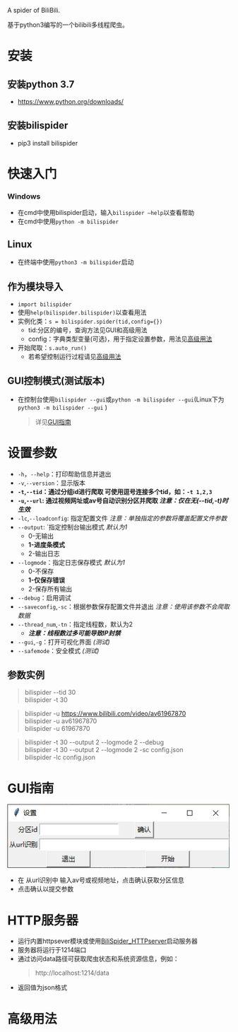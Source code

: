 
A spider of BiliBili.

基于python3编写的一个bilibili多线程爬虫。

# 安装

## 安装python 3.7 
+ https://www.python.org/downloads/
## 安装bilispider
+ pip3 install bilispider
# 快速入门
### Windows
+ 在cmd中使用bilispider启动，输入`bilispider –help`以查看帮助
+ 在cmd中使用`python -m bilispider`
## Linux
+ 在终端中使用`python3 -m bilispider`启动
## 作为模块导入
+ `import bilispider`
+ 使用`help(bilispider.bilispider)`以查看用法
+ 实例化类：`s = bilispider.spider(tid,config={})`
	+ tid:分区的编号，查询方法见GUI和高级用法
	+ config：字典类型变量(可选)，用于指定设置参数，用法见[高级用法](#高级用法 "转到高级用法")
+ 开始爬取：`s.auto_run()`
	+ 若希望控制运行过程请见[高级用法](#高级用法 "转到高级用法")
## GUI控制模式(测试版本)
+ 在控制台使用`bilispider --gui`或`python -m bilispider --gui`(Linux下为`python3 -m bilispider --gui` )
	> 详见[GUI指南](#GUI指南 "GUI指南")

# 设置参数
+ `-h`，`--help`：打印帮助信息并退出
+ `-v`,`--version`：显示版本
+ **`-t`,`--tid`：通过分组id进行爬取 可使用逗号连接多个tid，如：`-t 1,2,3`**
+ **`-u`,`--url`: 通过视频网址或av号自动识别分区并爬取 *注意：仅在无(--tid,-t)时生效***
+  `-lc`,`--loadconfig`: 指定配置文件 *注意：单独指定的参数将覆盖配置文件参数*
+ `--output`: `指定控制台输出模式 *默认为1*
	+ 0-无输出
	+ **1-进度条模式**
	+ 2-输出日志
+ `--logmode`：指定日志保存模式 *默认为1*
	+ 0-不保存
	+ **1-仅保存错误**
	+ 2-保存所有输出
+ `--debug`：启用调试
+ `--saveconfig`,`-sc`：根据参数保存配置文件并退出 *注意：使用该参数不会爬取数据*
+ `--thread_num`,`-tn`：指定线程数，默认为2 
	+  ***注意：线程数过多可能导致IP封禁***
+ `--gui`,`-g`：打开可视化界面 *(测试)*
+ `--safemode`：安全模式 *(测试)*
## 参数实例
> bilispider --tid 30 \
 bilispider -t 30 

> bilispider -u https://www.bilibili.com/video/av61967870 \
bilispider -u av61967870 \
bilispider -u 61967870

> bilispider -t 30 --output 2 --logmode 2 --debug \
bilispider -t 30 --output 2 --logmode 2 -sc config.json \
bilispider -lc config.json


# GUI指南
![GUI窗口](img/gui_1.png "GUI主窗口")
+ 在 从url识别中 输入av号或视频地址，点击确认获取分区信息
+ 点击确认以提交参数

# HTTP服务器
+ 运行内置httpsever模块或使用[BiliSpider_HTTPserver](https://github.com/pangbo13/BiliSpider_HTTPserver "在github中打开BiliSpider_HTTPserver")启动服务器
+ 服务器将运行于1214端口
+ 通过访问data路径可获取爬虫状态和系统资源信息，例如： 
	> http://localhost:1214/data
+ 返回值为json格式
# 高级用法